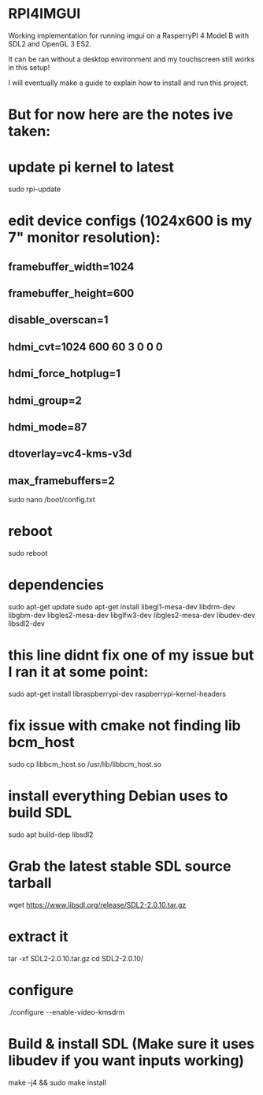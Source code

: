 # RPI4IMGUI
Working implementation for running imgui on a RasperryPI 4 Model B with SDL2 and OpenGL 3 ES2.

It can be ran without a desktop environment and my touchscreen still works in this setup!

I will eventually make a guide to explain how to install and run this project.

# But for now here are the notes ive taken:

# update pi kernel to latest
sudo rpi-update
# edit device configs (1024x600 is my 7" monitor resolution):
## framebuffer_width=1024
## framebuffer_height=600
## disable_overscan=1
## hdmi_cvt=1024 600 60 3 0 0 0
## hdmi_force_hotplug=1
## hdmi_group=2
## hdmi_mode=87
## dtoverlay=vc4-kms-v3d
## max_framebuffers=2
sudo nano /boot/config.txt

# reboot
sudo reboot

# dependencies
sudo apt-get update
sudo apt-get install libegl1-mesa-dev libdrm-dev libgbm-dev libgles2-mesa-dev libglfw3-dev libgles2-mesa-dev libudev-dev libsdl2-dev
# this line didnt fix one of my issue but I ran it at some point: 
sudo apt-get install libraspberrypi-dev raspberrypi-kernel-headers
# fix issue with cmake not finding lib bcm_host
sudo cp libbcm_host.so /usr/lib/libbcm_host.so

# install everything Debian uses to build SDL
sudo apt build-dep libsdl2
# Grab the latest stable SDL source tarball 
wget https://www.libsdl.org/release/SDL2-2.0.10.tar.gz
# extract it
tar -xf SDL2-2.0.10.tar.gz
cd SDL2-2.0.10/
# configure
./configure --enable-video-kmsdrm
# Build & install SDL (Make sure it uses libudev if you want inputs working)
make -j4 && sudo make install
